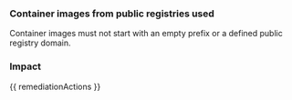 
### Container images from public registries used
Container images must not start with an empty prefix or a defined public registry domain.

### Impact
<!-- Add Impact here -->

<!-- DO NOT CHANGE -->
{{ remediationActions }}


